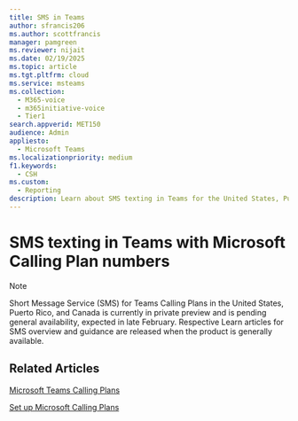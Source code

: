 ```yaml
---
title: SMS in Teams
author: sfrancis206
ms.author: scottfrancis
manager: pamgreen
ms.reviewer: nijait
ms.date: 02/19/2025
ms.topic: article
ms.tgt.pltfrm: cloud
ms.service: msteams
ms.collection:
  - M365-voice
  - m365initiative-voice
  - Tier1
search.appverid: MET150
audience: Admin
appliesto:
  - Microsoft Teams
ms.localizationpriority: medium
f1.keywords:
  - CSH
ms.custom:
  - Reporting
description: Learn about SMS texting in Teams for the United States, Puerto Rico, and Canada
---
```


# SMS texting in Teams with Microsoft Calling Plan numbers

> [!NOTE]
> Short Message Service (SMS) for Teams Calling Plans in the United States, Puerto Rico, and Canada is currently in private preview and is pending general availability, expected in late February. Respective Learn articles for SMS overview and guidance are released when the product is generally available.


## Related Articles

[Microsoft Teams Calling Plans](calling-plans-for-office-365.md)

[Set up Microsoft Calling Plans](set-up-calling-plans.md)